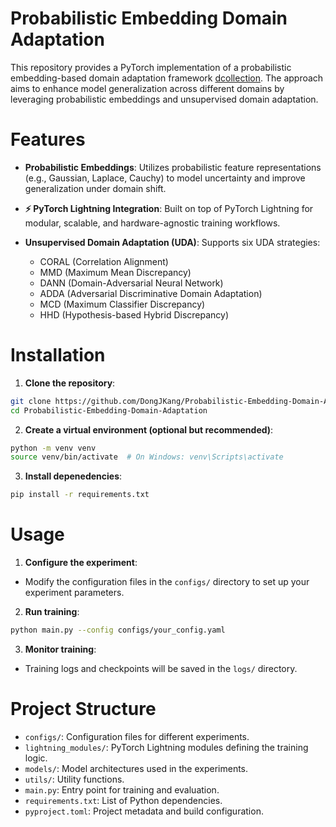 # Probabilistic Embedding Domain Adaptation
This repository provides a PyTorch implementation of a probabilistic embedding-based domain adaptation framework [dcollection](https://chains.dcollection.net/srch/srchDetail/200000859298?searchWhere1=all&insCode=243010&searchKeyWord1=%EA%B0%95%EB%8F%99%EC%A0%9C&query=%28ins_code%3A243010%29+AND++%2B%28%28all%3A%EA%B0%95%EB%8F%99%EC%A0%9C%29%29&navigationSize=10&start=0&pageSize=10&searthTotalPage=0&rows=10&ajax=false&pageNum=1&searchText=%5B%EC%A0%84%EC%B2%B4%3A%3Cspan+class%3D%22point1%22%3E%EA%B0%95%EB%8F%99%EC%A0%9C%3C%2Fspan%3E%5D&sortField=score&searchTotalCount=0&sortDir=desc). The approach aims to enhance model generalization across different domains by leveraging probabilistic embeddings and unsupervised domain adaptation.

# Features
- **Probabilistic Embeddings**: 
Utilizes probabilistic feature representations (e.g., Gaussian, Laplace, Cauchy) to model uncertainty and improve generalization under domain shift.

- **⚡ PyTorch Lightning Integration**: 
Built on top of PyTorch Lightning for modular, scalable, and hardware-agnostic training workflows.

- **Unsupervised Domain Adaptation (UDA)**: 
Supports six UDA strategies:
  - CORAL (Correlation Alignment)
  - MMD (Maximum Mean Discrepancy)
  - DANN (Domain-Adversarial Neural Network) 
  - ADDA (Adversarial Discriminative Domain Adaptation)  
  - MCD (Maximum Classifier Discrepancy)  
  - HHD (Hypothesis-based Hybrid Discrepancy)  

# Installation

1. **Clone the repository**:

```bash
git clone https://github.com/DongJKang/Probabilistic-Embedding-Domain-Adaptation.git
cd Probabilistic-Embedding-Domain-Adaptation

```

2. **Create a virtual environment (optional but recommended)**:
```bash
python -m venv venv
source venv/bin/activate  # On Windows: venv\Scripts\activate

```

3. **Install depenedencies**:
```bash
pip install -r requirements.txt

```

# Usage

1. **Configure the experiment**:
- Modify the configuration files in the `configs/` directory to set up your experiment parameters.

2. **Run training**:
```bash
python main.py --config configs/your_config.yaml

```

3. **Monitor training**:
- Training logs and checkpoints will be saved in the `logs/` directory.

# Project Structure

- `configs/`: Configuration files for different experiments.
- `lightning_modules/`: PyTorch Lightning modules defining the training logic.
- `models/`: Model architectures used in the experiments.
- `utils/`: Utility functions.
- `main.py`: Entry point for training and evaluation.
- `requirements.txt`: List of Python dependencies.
- `pyproject.toml`: Project metadata and build configuration.